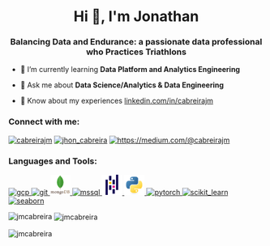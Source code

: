 <h1 align="center">Hi 👋, I'm Jonathan</h1>  
<h3 align="center">Balancing Data and Endurance: a passionate data professional who Practices Triathlons</h3>  
  
  
- 🌱 I’m currently learning **Data Platform  and Analytics Engineering**  
  
- 💬 Ask me about **Data Science/Analytics & Data Engineering**  
  
- 📄 Know about my experiences [linkedin.com/in/cabreirajm](linkedin.com/in/cabreirajm)  
  
<h3 align="left">Connect with me:</h3>  
<p align="left">  
<a href="https://linkedin.com/in/cabreirajm" target="blank"><img align="center" src="https://raw.githubusercontent.com/rahuldkjain/github-profile-readme-generator/master/src/images/icons/Social/linked-in-alt.svg" alt="cabreirajm" height="30" width="40" /></a>  
<a href="https://instagram.com/jhon_cabreira" target="blank"><img align="center" src="https://raw.githubusercontent.com/rahuldkjain/github-profile-readme-generator/master/src/images/icons/Social/instagram.svg" alt="jhon_cabreira" height="30" width="40" /></a>  
<a href="https://medium.com/https://medium.com/@cabreirajm" target="blank"><img align="center" src="https://raw.githubusercontent.com/rahuldkjain/github-profile-readme-generator/master/src/images/icons/Social/medium.svg" alt="https://medium.com/@cabreirajm" height="30" width="40" /></a>  
</p>  
  
<h3 align="left">Languages and Tools:</h3>  
<p align="left"> <a href="https://cloud.google.com" target="_blank" rel="noreferrer"> <img src="https://www.vectorlogo.zone/logos/google_cloud/google_cloud-icon.svg" alt="gcp" width="40" height="40"/> </a> <a href="https://git-scm.com/" target="_blank" rel="noreferrer"> <img src="https://www.vectorlogo.zone/logos/git-scm/git-scm-icon.svg" alt="git" width="40" height="40"/> </a> <a href="https://www.mongodb.com/" target="_blank" rel="noreferrer"> <img src="https://raw.githubusercontent.com/devicons/devicon/master/icons/mongodb/mongodb-original-wordmark.svg" alt="mongodb" width="40" height="40"/> </a> <a href="https://www.microsoft.com/en-us/sql-server" target="_blank" rel="noreferrer"> <img src="https://www.svgrepo.com/show/303229/microsoft-sql-server-logo.svg" alt="mssql" width="40" height="40"/> </a> <a href="https://pandas.pydata.org/" target="_blank" rel="noreferrer"> <img src="https://raw.githubusercontent.com/devicons/devicon/2ae2a900d2f041da66e950e4d48052658d850630/icons/pandas/pandas-original.svg" alt="pandas" width="40" height="40"/> </a> <a href="https://www.python.org" target="_blank" rel="noreferrer"> <img src="https://raw.githubusercontent.com/devicons/devicon/master/icons/python/python-original.svg" alt="python" width="40" height="40"/> </a> <a href="https://pytorch.org/" target="_blank" rel="noreferrer"> <img src="https://www.vectorlogo.zone/logos/pytorch/pytorch-icon.svg" alt="pytorch" width="40" height="40"/> </a> <a href="https://scikit-learn.org/" target="_blank" rel="noreferrer"> <img src="https://upload.wikimedia.org/wikipedia/commons/0/05/Scikit_learn_logo_small.svg" alt="scikit_learn" width="40" height="40"/> </a> <a href="https://seaborn.pydata.org/" target="_blank" rel="noreferrer"> <img src="https://seaborn.pydata.org/_images/logo-mark-lightbg.svg" alt="seaborn" width="40" height="40"/> </a> </p>  
  
<p><img align="left" src="https://github-readme-stats.vercel.app/api/top-langs?username=jmcabreira&show_icons=true&locale=en&layout=compact" alt="jmcabreira" /></p>  
  
<p>&nbsp;<img align="center" src="https://github-readme-stats.vercel.app/api?username=jmcabreira&show_icons=true&locale=en" alt="jmcabreira" /></p>  
  
<p><img align="center" src="https://github-readme-streak-stats.herokuapp.com/?user=jmcabreira&" alt="jmcabreira" /></p>
